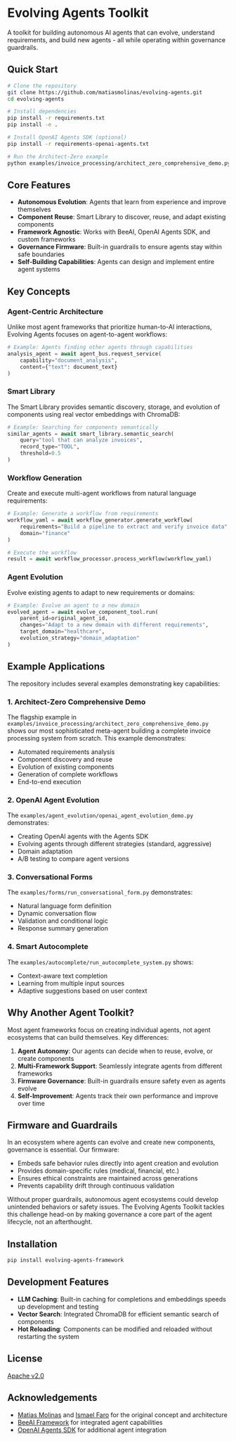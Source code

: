 # Evolving Agents Toolkit

A toolkit for building autonomous AI agents that can evolve, understand requirements, and build new agents - all while operating within governance guardrails.

## Quick Start

```bash
# Clone the repository
git clone https://github.com/matiasmolinas/evolving-agents.git
cd evolving-agents

# Install dependencies
pip install -r requirements.txt
pip install -e .

# Install OpenAI Agents SDK (optional)
pip install -r requirements-openai-agents.txt

# Run the Architect-Zero example
python examples/invoice_processing/architect_zero_comprehensive_demo.py
```

## Core Features

- **Autonomous Evolution**: Agents that learn from experience and improve themselves
- **Component Reuse**: Smart Library to discover, reuse, and adapt existing components
- **Framework Agnostic**: Works with BeeAI, OpenAI Agents SDK, and custom frameworks
- **Governance Firmware**: Built-in guardrails to ensure agents stay within safe boundaries
- **Self-Building Capabilities**: Agents can design and implement entire agent systems

## Key Concepts

### Agent-Centric Architecture

Unlike most agent frameworks that prioritize human-to-AI interactions, Evolving Agents focuses on agent-to-agent workflows:

```python
# Example: Agents finding other agents through capabilities
analysis_agent = await agent_bus.request_service(
    capability="document_analysis",
    content={"text": document_text}
)
```

### Smart Library

The Smart Library provides semantic discovery, storage, and evolution of components using real vector embeddings with ChromaDB:

```python
# Example: Searching for components semantically
similar_agents = await smart_library.semantic_search(
    query="tool that can analyze invoices",
    record_type="TOOL",
    threshold=0.5
)
```

### Workflow Generation

Create and execute multi-agent workflows from natural language requirements:

```python
# Example: Generate a workflow from requirements
workflow_yaml = await workflow_generator.generate_workflow(
    requirements="Build a pipeline to extract and verify invoice data",
    domain="finance"
)

# Execute the workflow
result = await workflow_processor.process_workflow(workflow_yaml)
```

### Agent Evolution

Evolve existing agents to adapt to new requirements or domains:

```python
# Example: Evolve an agent to a new domain
evolved_agent = await evolve_component_tool.run(
    parent_id=original_agent_id,
    changes="Adapt to a new domain with different requirements",
    target_domain="healthcare",
    evolution_strategy="domain_adaptation"
)
```

## Example Applications

The repository includes several examples demonstrating key capabilities:

### 1. Architect-Zero Comprehensive Demo
The flagship example in `examples/invoice_processing/architect_zero_comprehensive_demo.py` shows our most sophisticated meta-agent building a complete invoice processing system from scratch. This example demonstrates:
- Automated requirements analysis
- Component discovery and reuse
- Evolution of existing components
- Generation of complete workflows
- End-to-end execution

### 2. OpenAI Agent Evolution
The `examples/agent_evolution/openai_agent_evolution_demo.py` demonstrates:
- Creating OpenAI agents with the Agents SDK
- Evolving agents through different strategies (standard, aggressive)
- Domain adaptation
- A/B testing to compare agent versions

### 3. Conversational Forms
The `examples/forms/run_conversational_form.py` demonstrates:
- Natural language form definition
- Dynamic conversation flow
- Validation and conditional logic
- Response summary generation

### 4. Smart Autocomplete
The `examples/autocomplete/run_autocomplete_system.py` shows:
- Context-aware text completion
- Learning from multiple input sources
- Adaptive suggestions based on user context

## Why Another Agent Toolkit?

Most agent frameworks focus on creating individual agents, not agent ecosystems that can build themselves. Key differences:

1. **Agent Autonomy**: Our agents can decide when to reuse, evolve, or create components
2. **Multi-Framework Support**: Seamlessly integrate agents from different frameworks
3. **Firmware Governance**: Built-in guardrails ensure safety even as agents evolve
4. **Self-Improvement**: Agents track their own performance and improve over time

## Firmware and Guardrails

In an ecosystem where agents can evolve and create new components, governance is essential. Our firmware:

- Embeds safe behavior rules directly into agent creation and evolution
- Provides domain-specific rules (medical, financial, etc.)
- Ensures ethical constraints are maintained across generations
- Prevents capability drift through continuous validation

Without proper guardrails, autonomous agent ecosystems could develop unintended behaviors or safety issues. The Evolving Agents Toolkit tackles this challenge head-on by making governance a core part of the agent lifecycle, not an afterthought.

## Installation

```bash
pip install evolving-agents-framework
```

## Development Features

- **LLM Caching**: Built-in caching for completions and embeddings speeds up development and testing
- **Vector Search**: Integrated ChromaDB for efficient semantic search of components
- **Hot Reloading**: Components can be modified and reloaded without restarting the system

## License

[Apache v2.0](LICENSE)

## Acknowledgements

- [Matias Molinas](https://github.com/matiasmolinas) and [Ismael Faro](https://github.com/ismaelfaro) for the original concept and architecture
- [BeeAI Framework](https://github.com/i-am-bee/beeai-framework/tree/main/python) for integrated agent capabilities
- [OpenAI Agents SDK](https://openai.github.io/openai-agents-python/) for additional agent integration